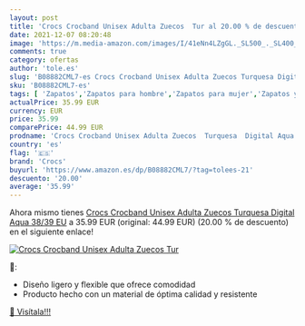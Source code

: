 ```yaml
---
layout: post
title: 'Crocs Crocband Unisex Adulta Zuecos  Tur al 20.00 % de descuento'
date: 2021-12-07 08:20:48
image: 'https://m.media-amazon.com/images/I/41eNn4LZgGL._SL500_._SL400_.jpg'
comments: true
category: ofertas
author: 'tole.es'
slug: 'B08882CML7-es Crocs Crocband Unisex Adulta Zuecos Turquesa Digital Aqua...'
sku: 'B08882CML7-es'
tags: [ 'Zapatos','Zapatos para hombre','Zapatos para mujer','Zapatos y complementos','Zuecos de mujer','Zuecos y mules de mujer','Zuecos y mules para hombre','crocs','zuecos', ]
actualPrice: 35.99 EUR
currency: EUR
price: 35.99
comparePrice: 44.99 EUR
prodname: 'Crocs Crocband Unisex Adulta Zuecos  Turquesa  Digital Aqua   38/39 EU'
country: 'es'
flag: '🇪🇸'
brand: 'Crocs'
buyurl: 'https://www.amazon.es/dp/B08882CML7/?tag=tolees-21'
descuento: '20.00'
average: '35.99'
---
```


Ahora mismo tienes [Crocs Crocband Unisex Adulta Zuecos  Turquesa  Digital Aqua   38/39 EU](https://www.amazon.es/dp/B08882CML7/?tag=tolees-21) a 35.99 EUR (original: 44.99 EUR) (20.00 %  de descuento) en el siguiente enlace!

[![Crocs Crocband Unisex Adulta Zuecos  Tur](https://m.media-amazon.com/images/I/41eNn4LZgGL._SL500_._SL400_.jpg)](https://www.amazon.es/dp/B08882CML7/?tag=tolees-21)

🔎:

- Diseño ligero y flexible que ofrece comodidad
- Producto hecho con un material de óptima calidad y resistente

[🛒 Visítala!!!](https://www.amazon.es/dp/B08882CML7/?tag=tolees-21)
